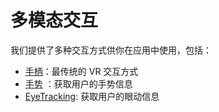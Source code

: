 # 多模态交互

我们提供了多种交互方式供你在应用中使用，包括：

-   [手柄](MultiModalInteraction/Controllers.md)：最传统的 VR 交互方式
-   [手势](MultiModalInteraction/HandTracking.md) ：获取用户的手势信息
-   [EyeTracking](MultiModalInteraction/EyeTracking.md): 获取用户的眼动信息

